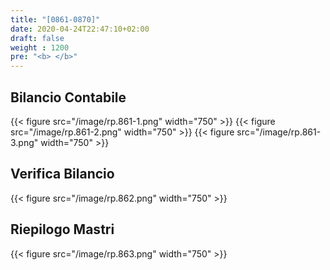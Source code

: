 ```yaml
---
title: "[0861-0870]"
date: 2020-04-24T22:47:10+02:00
draft: false
weight : 1200
pre: "<b> </b>"
---
```


## Bilancio Contabile
{{< figure src="/image/rp.861-1.png"  width="750"  >}}
{{< figure src="/image/rp.861-2.png"  width="750"  >}}
{{< figure src="/image/rp.861-3.png"  width="750"  >}}
## Verifica Bilancio
{{< figure src="/image/rp.862.png"  width="750"  >}}
## Riepilogo Mastri
{{< figure src="/image/rp.863.png"  width="750"  >}}
